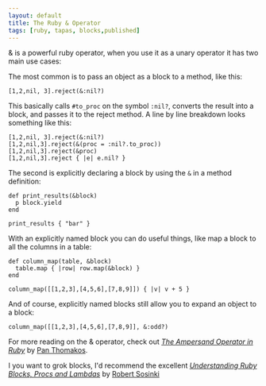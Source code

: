 ```yaml
---
layout: default
title: The Ruby & Operator
tags: [ruby, tapas, blocks,published]
---
```

& is a powerful ruby operator, when you use it as a unary operator it has two
main use cases:

The most common is to pass an object as a block to a method, like this:

    [1,2,nil, 3].reject(&:nil?)

This basically calls `#to_proc` on the symbol `:nil?`, converts the result into
a block, and passes it to the reject method. A line by line breakdown looks
something like this:

    [1,2,nil, 3].reject(&:nil?)
    [1,2,nil,3].reject(&(proc = :nil?.to_proc))
    [1,2,nil,3].reject(&proc)
    [1,2,nil,3].reject { |e| e.nil? }

The second is explicitly declaring a block by using the `&` in a method
definition:

    def print_results(&block)
      p block.yield
    end

    print_results { "bar" }

With an explicitly named block you can do useful things, like map a block to
all the columns in a table:


    def column_map(table, &block)
      table.map { |row| row.map(&block) }
    end

    column_map([[1,2,3],[4,5,6],[7,8,9]]) { |v| v + 5 }

And of course, explicitly named blocks still allow you to expand an object to a
block:

    column_map([[1,2,3],[4,5,6],[7,8,9]], &:odd?)

For more reading on the & operator, check out  _[The Ampersand Operator in
Ruby](http://ablogaboutcode.com/2012/01/04/the-ampersand-operator-in-ruby/)_ by
[Pan Thomakos](https://twitter.com/panthomakos).

I you want to grok blocks, I'd recommend the excellent _[Understanding Ruby
Blocks, Procs and
Lambdas](http://www.robertsosinski.com/2008/12/21/understanding-ruby-blocks-procs-and-lambdas/)_
by [Robert Sosinki](http://www.robertsosinski.com/)
